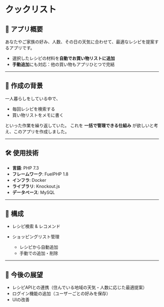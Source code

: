 # クックリスト

## 📌 アプリ概要

あなたやご家族の好み、人数、その日の天気に合わせて、最適なレシピを提案するアプリです。

* 選択したレシピの材料を**自動でお買い物リストに追加**
* **手動追加**にも対応：他の買い物もアプリひとつで完結

---

## 🎯 作成の背景

一人暮らしをしている中で、

* 毎回レシピを検索する
* 買い物リストをメモに書く

といった作業を繰り返していた。
これを **一括で管理できる仕組み** が欲しいと考え、このアプリを作成しました。

---

## 🛠 使用技術

* **言語**: PHP 7.3
* **フレームワーク**: FuelPHP 1.8
* **インフラ**: Docker
* **ライブラリ**: Knockout.js
* **データベース**: MySQL
 
---

## 📂 構成

* レシピ検索 & レコメンド
* ショッピングリスト管理

  * レシピから自動追加
  * 手動での追加・削除

---

## 🚀 今後の展望

* レシピAPIとの連携（住んでいる地域の天気・人数に応じた最適提案）
* ログイン機能の追加（ユーザーごとの好みを保存）
* UIの改善
